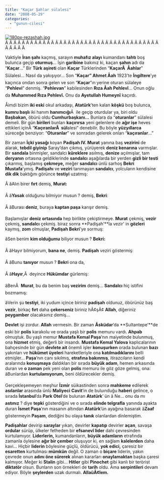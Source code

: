 ```yaml
---
title: "Kaçar Şahlar sülalesi"
date: "2008-05-29"
categories: 
  - "gunun-cilesi"
---
```


[![180px-rezashah.jpg](/uploads/2008/05/180px-rezashah.jpg)](/uploads/2008/05/180px-rezashah.jpg "180px-rezashah.jpg")Â Â Â Â Â Â Â Â Â Â Â Â Â Â Â Â Â Â Â Â Â Â Â Â Â Â Â Â Â Â Â Â Â Â Â Â Â Â Â Â Â Â 

Vaktiyle **İran şahı** kaçmış, sarayın **muhafız alayı** kumandanı **tahtı** boş bulunca geçip **oturmuş**… İşin **garibine** bakınız ki, kaçan **şahın** adı da “**Kaçar**…” Bir **Türk aşireti** olan **Kaçar** Türklerinden “**KaçarÂ  Åahlar**” Sülalesi... Nasıl da yakışıyor… Son “**Kaçar” Ahmet Åah** 1923’te **İngiltere**’ye kaçınca ondan sonra gelen ve son “**Kaçar**”ın yerine oturan sülaleye “**Pehlevi**” denmiş. “**Pehlevan**” kabilesinden **Rıza Åah Pehlevî**... Onun oğlu da **Muhammed Rıza Pehlevî.** Onu da **Ayetullah Humeynî** kaçırdı.

Åimdi bizim **iki eski** okul arkadaşı, **Atatürk**’ten kalan **köşkü** boş bulunca, **kumru başlı** iki hanım **hanımcığı**Â  ile geçip oturdular ya, biri oldu **Başbakan,** öbürü oldu **Cumhurbaşkanı…** Bunlara da “**oturanlar**” sülalesi demeli. Bir gün **birileri** bunları **kaçırırsa** yeni gelenlere de **ağır işe** heves ettikleri içinÂ “**KaçıranlarÂ  sül**alesi” denebilir. Bu böyle **yüzyıllarca** süreceğe benziyor: “**Oturanlar**” ve sonradan gelerek onları “**kaçıranlar**…”

Bir zaman **İçki yasağı** koyan **Padişah IV. Murat** yanına baş **vezirini** de alarak, **tebdil giyinip** Saray’dan çıkmış, yürüyerek **deniz kenarına** varmışlar. Bir **sandala** binmişler, sandalcı **küreklere** asılmış, **denize** açılmışlar, tam **deryanın** ortasına geldiklerinde **sandalcı** aşağılarda bir yerden **gizli bir testi** çıkarmış, başlamış **çekmeye,** meğer **sandalcı** ünlü sarhoş **Bekri Mustafa**’ymış. **Padişahı** ve **veziri** tanımayan **sandalcı**, yolcuların kendisine **dik dik** baktığını görünce **testiyi** uzatmış:

Â âAlın birer **fırt** demiş, **Murat:**

Â â**Yasak** olduğunu bilmiyor musun ? demiş, **Bekri**:

Â âBurası **deniz**, buraya **kaptan paşa** karışır demiş.

Başlamışlar **deniz ortasında** hep birlikte çekiştirmeye. **Murat** çekmiş, **vezir** çekmiş, **sandalcı** çekmiş. biraz sonra **Padişah’**la vezir' in **gözleri** kaymış, **zom** olmuşlar, **Padişah Bekri**’ye sormuş:

âSen benim **kim olduğumu** biliyor musun ? **Bekri:**

Â âHayır bilmiyorum, **bana ne**, demiş. **Padişah** veziri göstermiş:

Â âBunu **tanıyor** musun ? **Bekri** ona da,

Â â**Hayır**,Â  deyince **Hükümdar** gürlemiş:

âBenÂ  **Murat**, bu da benim baş **vezirim** demiş… **Sandalcı** hiç istifini bozmamış:

âVerin şu **testiyi**, iki yudum içince biriniz **padişah** oldunuz, öbürünüz baş **vezir**, birkaç **fırt** daha **çekerseniz** biriniz hÃ¢şÃ¢ **Allah**, diğeriniz **peygamber** olacaksınız demiş…

**Devlet** işi zordur. **Allah** vermesin. Bir zaman **Ãsküdar**’da **Sultantepe’**de eski bir **polis** karakolu ve orada yaşlı bir **polis** memuru vardı. **Ahpab** olmuştuk. Bu yaşlı memur **Mustafa Kemal Paşa**’nın maiyetinde bulunmuş, ona **hizmet** etmiş, değerli bir insandı. **Mustafa Kemal Yalova** kaplıcalarının bahçesinde bir gün **devlete ait** önemli işler **konuşurken** orada bulunan **bazı** yakınları ve **hükümet üyeleri** hareketleriyle ona **katılmadıklarını** belli etmişler… **Paşa**’nın canı sıkılmış, **etrafına bakınmış**, itirazcıların kendi aralarında **konuşmaya** daldıkları bir sırada **büyük adam**, hemen arkasında duran ve **o zaman** pek yeni olan **polis** memuru ile göz göze gelmiş, ona: âBunlardan **kurtulamıyorum,** beni öldürecekler demiş.

Gerçekleşemeyen meşhur **İzmir** süikastinden sonra **mahkeme** edilerek **asılanlar** arasında ünlü **Maliyeci** **Cavit**’in de buluınduğu **haberi** gelince, o sırada **İstanbul**’da **Park Otel**’de bulunan **Atatürk**’ ün â Ne… onu da mı **astınız** ? diye **tepki** gösterdiğini ve o sırada **elinde telgrafla** yanında ayakta duran **İsmet Paşa**’nın masanın altından **Atatürk**’ün ayağına basarak â**Zaaf** göstermeyin **Paşam**, dediğini bu olaya **tanık** olanlardan dinlemiştim.

**Padişahlar** devirip **saraylar** yıkan, devirler **kapatıp** devirler **açan**, savaşa **ordular** sürüp, ülkeler fetheden bir **efsanevî lider** dahi çevresinden kurtulamıyor. **Liderlerin,** kumandanların, **büyük adamların** etrafında zamanla öylesine **ağır bir çember** oluşuyor ki, en sağlam **kalelerden** daha kavi… Hiçbir **liderin** böylesine güçlü, öldürücü, **yok edici,** çaresiz bir **esaretten** kurtulması **mümkün** değil. O zaman o **biçare** liderin, yakın çevrede onun **adını öne sürerek** alınan kararları **onaylamaktan** başka çaresi kalmıyor. Meğer ki **Stalin** gibi… **Hitler** gibi **Pinochet** gibi kanlı bir terörist **diktatör** olsun. Bunların son örnekleri de **tarih** oldu. Ama **serpintileri** devam ediyor. Böyle **şeylerden** uzak durmalı. **AllaüÃ¢lem.**
